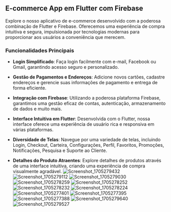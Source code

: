 ## E-commerce App em Flutter com Firebase

Explore o nosso aplicativo de e-commerce desenvolvido com a poderosa combinação de Flutter e Firebase. Oferecemos uma experiência de compra intuitiva e segura, impulsionada por tecnologias modernas para proporcionar aos usuários a conveniência que merecem.

### Funcionalidades Principais

- **Login Simplificado**: Faça login facilmente com e-mail, Facebook ou Gmail, garantindo acesso seguro e personalizado.

- **Gestão de Pagamentos e Endereços**: Adicione novos cartões, cadastre endereços e gerencie suas informações de pagamento e entrega de forma eficiente.

- **Integração com Firebase**: Utilizando a poderosa plataforma Firebase, garantimos uma gestão eficaz de contas, autenticação, armazenamento de dados e muito mais.

- **Interface Intuitiva em Flutter**: Desenvolvida com o Flutter, nossa interface oferece uma experiência de usuário rica e responsiva em várias plataformas.

- **Diversidade de Telas**: Navegue por uma variedade de telas, incluindo Login, Checkout, Carteira, Configurações, Perfil, Favoritos, Promoções, Notificações, Pesquisa e Suporte ao Cliente.

- **Detalhes do Produto Atraentes**: Explore detalhes de produtos através de uma interface intuitiva, criando uma experiência de compra visualmente agradável.
![Screenshot_1705279432](https://github.com/viniciusmecosta/flutter_ecomerce/assets/118303495/93b154d5-1f91-4495-bdf9-f55fb9854469)
![Screenshot_1705279112](https://github.com/viniciusmecosta/flutter_ecomerce/assets/118303495/504a9e91-d9e9-4980-9eb6-2f316e406a0f)
![Screenshot_1705279030](https://github.com/viniciusmecosta/flutter_ecomerce/assets/118303495/0648ce8d-a6a1-4d7a-8ac8-237c0f60d80c)
![Screenshot_1705278259](https://github.com/viniciusmecosta/flutter_ecomerce/assets/118303495/fd8bfec4-3269-47db-9239-d35223427e70)
![Screenshot_1705278252](https://github.com/viniciusmecosta/flutter_ecomerce/assets/118303495/156bf111-082e-4c07-ac71-28eb1da1f100)
![Screenshot_1705278232](https://github.com/viniciusmecosta/flutter_ecomerce/assets/118303495/d0dfdd81-2ce0-40b7-a10e-d98e5247e5ef)
![Screenshot_1705278224](https://github.com/viniciusmecosta/flutter_ecomerce/assets/118303495/18b06d4f-b228-4e01-988c-78dcc706ddb1)
![Screenshot_1705277401](https://github.com/viniciusmecosta/flutter_ecomerce/assets/118303495/f9ac478e-a9e0-4dbc-942c-67137a26dbf9)
![Screenshot_1705277395](https://github.com/viniciusmecosta/flutter_ecomerce/assets/118303495/f0f35188-4f30-4d52-840f-1fa8bd136323)
![Screenshot_1705277388](https://github.com/viniciusmecosta/flutter_ecomerce/assets/118303495/745b263c-626a-4930-b45f-b80013fb9440)
![Screenshot_1705279640](https://github.com/viniciusmecosta/flutter_ecomerce/assets/118303495/bf9d04ca-d71e-4bd8-81bf-6a2da6c7f831)
![Screenshot_1705279527](https://github.com/viniciusmecosta/flutter_ecomerce/assets/118303495/55a54d8a-fb68-42c2-9ed4-efbc69c79561)
